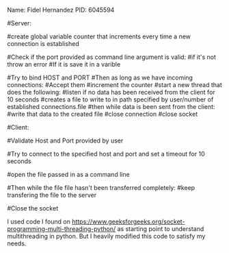 Name:   Fidel Hernandez
PID:    6045594

#Server:

#create global variable counter that increments every time a new connection is established

#Check if the port provided as command line argument is valid:
    #if it's not throw an error
    #If it is save it in a varible

#Try to bind HOST and PORT
    #Then as long as we have incoming connections:
        #Accept them
        #increment the counter
        #start a new thread that does the following:
            #listen if no data has been received from the client for 10 seconds
            #creates a file to write to in path specified by user/number of established connections.file
            #then while data is been sent from the client:
                #write that data to the created file
            #close connection
        #close socket


#Client:

#Validate Host and Port provided by user

#Try to connect to the specified host and port and set a timeout for 10 seconds

#open the file passed in as a command line 

#Then while the file file hasn't been transferred completely:
    #keep transfering the file to the server

#Close the socket


I used code I found on https://www.geeksforgeeks.org/socket-programming-multi-threading-python/ 
as starting point to understand multithreading in python. But I heavily modified this code to satisfy
my needs.



